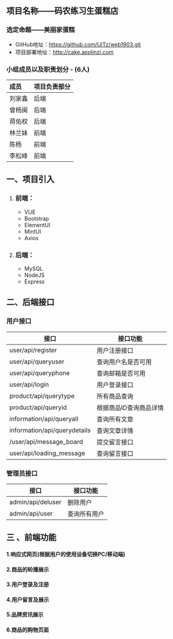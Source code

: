## 项目名称——码农练习生蛋糕店

###  选定命题——美丽家蛋糕

-  GitHub地址：https://github.com/UiTz/web1903.git
- 项目部署地址：http://cake.applinzi.com


### 小组成员以及职责划分 - (6人)

| 成员   | 项目负责部分 |
| :----- | -------- |
| 刘家鑫 |      后端    |
| 曾杨闽 |      后端    |
| 蒋佑权 |      后端    |
| 林兰妹 |      前端    |
| 陈杨   |      前端    |
| 李松峰 |      前端    |

  

## 一、项目引入

1. ### 前端：

    - VUE
    - Bootstrap
    - ElementUI
    - MintUI
    - Axios

2. ### 后端：

    - MySQL
    - NodeJS
    - Express

## 二、后端接口

### 用户接口


|接口|接口功能|
| ------------------ | ------------------ |
| user/api/register  | 用户注册接口       |
| user/api/queryuser | 查询用户名是否可用 |
| user/api/queryphone | 查询邮箱是否可用 |
| user/api/login | 用户登录接口 |
| product/api/querytype | 所有商品查询 |
| product/api/queryid | 根据商品ID查询商品详情 |
| information/api/queryall | 查询所有文章 |
| information/api/querydetails | 查询文章详情 |
| /user/api/message_board | 提交留言接口 |
| user/api/loading_message | 查询留言接口 |

  

### 管理员接口

| 接口              | 接口功能     |
| ----------------- | ------------ |
| admin/api/deluser | 删除用户     |
| admin/api/user    | 查询所有用户 |

  

  

## 三 、前端功能

#### 1.响应式网页(根据用户的使用设备切换PC/移动端)

#### 2.商品的轮播展示

#### 3.用户登录及注册

#### 4.用户留言及展示

#### 5.品牌资讯展示

#### 6.商品的购物页面
